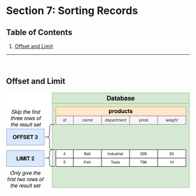# Section 7: Sorting Records

## Table of Contents

1. [Offset and Limit](#offset-and-limit)

---

<br/>

## Offset and Limit
<div align="center"><img src="../../diagrams/10/sql-2.svg" /></div><br/><br/><br/>
